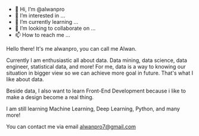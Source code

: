 - 👋 Hi, I’m @alwanpro
- 👀 I’m interested in ...
- 🌱 I’m currently learning ...
- 💞️ I’m looking to collaborate on ...
- 📫 How to reach me ...

Hello there! It's me alwanpro, you can call me Alwan.

Currently I am enthusiastic all about data. Data mining, data science, data engineer, statistical data, and more!
For me, data is a way to knowing our situation in bigger view so we can achieve more goal in future. That's what I like about data.

Beside data, I also want to learn Front-End Development because i like to make a design become a real thing.

I am still learning Machine Learning, Deep Learning, Python, and many more!

You can contact me via email alwanpro7@gmail.com
